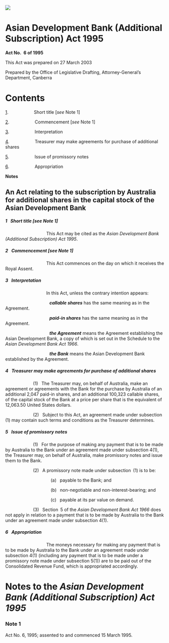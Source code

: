 ![](http://www.comlaw.gov.au/Details/C2004C00839/Html/AsianDevelopBankAdditionalSubscription1995WD02_image001.gif)

# Asian Development Bank (Additional Subscription) Act 1995

**Act No. 6 of 1995**

This Act was prepared on 27 March 2003

Prepared by the Office of Legislative Drafting,
 Attorney-General’s Department, Canberra

# Contents

[1](#1).            Short title [_see_ Note 1]

[2](#2).            Commencement [_see_ Note 1]

[3](#3).            Interpretation

[4](#4).            Treasurer may make agreements for purchase of additional shares

[5](#5).            Issue of promissory notes

[6](#6).            Appropriation

**Notes** 

## An Act relating to the subscription by Australia for additional shares in the capital stock of the Asian Development Bank

##### <a id="1"></a>1  Short title [_see_ Note 1]

                   This Act may be cited as the _Asian Development Bank (Additional Subscription) Act 1995_.

##### <a id="2"></a>2  Commencement [_see_ Note 1]

                   This Act commences on the day on which it receives the Royal Assent.

##### <a id="3"></a>3  Interpretation

                   In this Act, unless the contrary intention appears:

                    <a name="callabl-share"></a>**_callable shares_** has the same meaning as in the Agreement.

                    <a name="paid-share"></a>**_paid-in shares_** has the same meaning as in the Agreement.

                    <a name="agreem"></a>**_the Agreement_** means the Agreement establishing the Asian Development Bank, a copy of which is set out in the Schedule to the _Asian Development Bank Act 1966_.

                    <a name="bank"></a>**_the Bank_** means the Asian Development Bank established by the Agreement.

##### <a id="4"></a>4  Treasurer may make agreements for purchase of additional shares

             (1)  The Treasurer may, on behalf of Australia, make an agreement or agreements with the Bank for the purchase by Australia of an additional 2,047 paid-in shares, and an additional 100,323 callable shares, of the capital stock of the Bank at a price per share that is the equivalent of 12,063.50 United States dollars.

             (2)  Subject to this Act, an agreement made under subsection (1) may contain such terms and conditions as the Treasurer determines.

##### <a id="5"></a>5  Issue of promissory notes

             (1)  For the purpose of making any payment that is to be made by Australia to the Bank under an agreement made under subsection 4(1), the Treasurer may, on behalf of Australia, make promissory notes and issue them to the Bank.

             (2)  A promissory note made under subsection (1) is to be:

                     (a)  payable to the Bank; and

                     (b)  non-negotiable and non-interest-bearing; and

                     (c)  payable at its par value on demand.

             (3)  Section 5 of the _Asian Development Bank Act 1966_ does not apply in relation to a payment that is to be made by Australia to the Bank under an agreement made under subsection 4(1).

##### <a id="6"></a>6  Appropriation

                   The moneys necessary for making any payment that is to be made by Australia to the Bank under an agreement made under subsection 4(1) (including any payment that is to be made under a promissory note made under subsection 5(1)) are to be paid out of the Consolidated Revenue Fund, which is appropriated accordingly.

# Notes to the _Asian Development Bank (Additional Subscription) Act 1995_

### Note 1

Act No. 6, 1995; assented to and commenced 15 March 1995.

 

 
